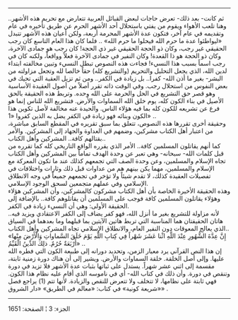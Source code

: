 ------------------------------------------------------------------------

ثم كانت- بعد ذلك- تعرض حاجات لبعض القبائل العربية تتعارض مع تحريم هذه
الأشهر.. وهنا تلعب الأهواء ويقوم من يفتي باستحلال أحد الأشهر الحرم عن
طريق تأخيره في عام وتقديمه في عام آخر، فتكون عدة الأشهر المحرمة أربعة،
ولكن أعيان هذه الأشهر تتبدل «ليواطئوا عدة ما حرم الله فيحلوا ما حرم
الله» .. فلما كان هذا العام التاسع كان رجب الحقيقي غير رجب، وكان ذو
الحجة الحقيقي غير ذي الحجة! كان رجب هو جمادى الآخرة، وكان ذو الحجة هو ذا
القعدة! وكان النفير في جمادى الآخرة فعلاً وواقعاً، ولكنه كان في رجب اسماً
بسبب هذا النسيء! فجاءت هذه النصوص تبطل النسيء وتبين مخالفته ابتداء لدين
الله، الذي يجعل التحليل والتحريم (والتشريع كله) حقاً خالصا لله وتجعل
مزاولته من البشر- بغير ما أذن الله- كفرا.. بل زيادة في الكفر.. ومن ثم
تزيل العقبة التي تحيك في بعض النفوس من استحلال رجب. وفي الوقت ذاته تقرر
أصلاً من أصول العقيدة الأساسية وهو قصر حق التشريع في الحل والحرمة على
الله وحده. وتربط هذه الحقيقة بالحق الأصيل في بناء الكون كله، يوم خلق
الله السماوات والأرض. فتشريع الله للناس إنما هو فرع عن تشريعه للكون كله
بما فيه هؤلاء الناس. والحيدة عنه مخالفة لأصل تكوين هذا الكون وبنائه فهو
زيادة في الكفر يضل به الذين كفروا «1» ..  
وحقيقة أخرى تقررها هذه النصوص، تتعلق بما سبق تقريره في المقطع السابق
مباشرة، من اعتبار أهل الكتاب مشركين، وضمهم في العداوة والجهاد إلى
المشركين. والأمر بقتالهم كافة.. المشركين وأهل الكتاب..  
كما أنهم يقاتلون المسلمين كافة.. الأمر الذي يقرره الواقع التاريخي كله
كما تقرره من قبل كلمات الله- سبحانه- وهي تعبر عن وحدة الهدف تماماً بين
المشركين وأهل الكتاب تجاه الإسلام والمسلمين، وعن وحدة الصف التي تجمعهم
كذلك عند ما تكون المعركة مع الإسلام والمسلمين، مهما يكن بينهم هم من
عداوات قبل ذلك وثارات واختلافات في تفصيلات العقيدة كذلك، لا تقدم شيئاً
ولا تؤخر في تجمعهم جميعاً في وجه الانطلاق الإسلامي وفي عملهم متجمعين لسحق
الوجود الإسلامي.  
وهذه الحقيقة الأخيرة الخاصة بأن أهل الكتاب مشركون كالمشركين، وأن
المشركين هؤلاء وهؤلاء يقاتلون المسلمين كافة فوجب على المسلمين أن
يقاتلوهم كافة.. بالإضافة إلى الحقيقة الأولى: وهي أن النسيء زيادة في
الكفر.  
لأنه مزاولة للتشريع بغير ما أنزل الله، فهو كفر يضاف إلى الكفر الاعتقادي
ويزيد فيه.. هاتان الحقيقتان هما المناسبة التي تربط هاتين الآيتين بما
قبلهما وما بعدهما في السياق الذي يعالج المعوقات دون النفير العام،
والانطلاق الإسلامي تجاه المشركين وأهل الكتاب..  
«إِنَّ عِدَّةَ الشُّهُورِ عِنْدَ اللَّهِ اثْنا عَشَرَ شَهْراً فِي كِتابِ اللَّهِ يَوْمَ خَلَقَ السَّماواتِ
وَالْأَرْضَ مِنْها أَرْبَعَةٌ حُرُمٌ. ذلِكَ الدِّينُ الْقَيِّمُ» ..  
إن هذا النص القرآني يرد معيار الزمن، وتحديد دورانه إلى طبيعة الكون التي
فطره الله عليها. وإلى أصل الخلقة. خلقة السماوات والأرض. ويشير إلى أن
هناك دورة زمنية ثابتة، مقسمة إلى اثني عشر شهراً. يستدل على ثباتها بثبات
عدة الأشهر فلا تزيد في دورة وتنقص في دورة. وأن ذلك في كتاب الله- أي في
ناموسه الذي أقام عليه نظام هذا الكون. فهي ثابتة على نظامها، لا تتخلف ولا
تتعرض للنقص والزيادة. لأنها تتم (1) يراجع فصل «شريعة كونية» في كتاب:
«معالم في الطريق» «دار الشروق» .

------------------------------------------------------------------------

الجزء: 3 ¦ الصفحة: 1651
